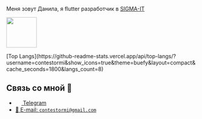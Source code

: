 Меня зовут Данила, я flutter разработчик в [SIGMA-IT](https://sigma-it.ru/)

<p>
 <img src='https://user-images.githubusercontent.com/5713670/87202985-820dcb80-c2b6-11ea-9f56-7ec461c497c3.gif' width='80"'>
 </p>
[Top Langs](https://github-readme-stats.vercel.app/api/top-langs/?username=contestormi&show_icons=true&theme=buefy&layout=compact&cache_seconds=1800&langs_count=8)

  
## Связь со мной 💭
- <a href="https://t.me/contestormi"><img src="https://upload.wikimedia.org/wikipedia/commons/thumb/8/82/Telegram_logo.svg/768px-Telegram_logo.svg.png" width=16 height=16 align="center" /> Telegram</a>
- <a href="mailto:contestormi@gmail.com"> 📩  E-mail: `contestormi@gmail.com`</a>



